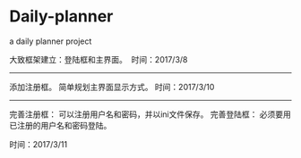 ﻿# Daily-planner
a daily planner project


大致框架建立：登陆框和主界面。 
时间：2017/3/8
 
--------------------------------


添加注册框。
简单规划主界面显示方式。
时间：2017/3/10

--------------------------------

完善注册框：
可以注册用户名和密码，并以ini文件保存。
完善登陆框：
必须要用已注册的用户名和密码登陆。

时间：2017/3/11

